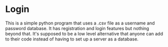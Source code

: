 # Login
This is a simple python program that uses a .csv file as a username and password database. It has registration and login features but nothing beyond that. It's supposed to be a low level alternative that anyone can add to their code instead of having to set up a server as a database.
